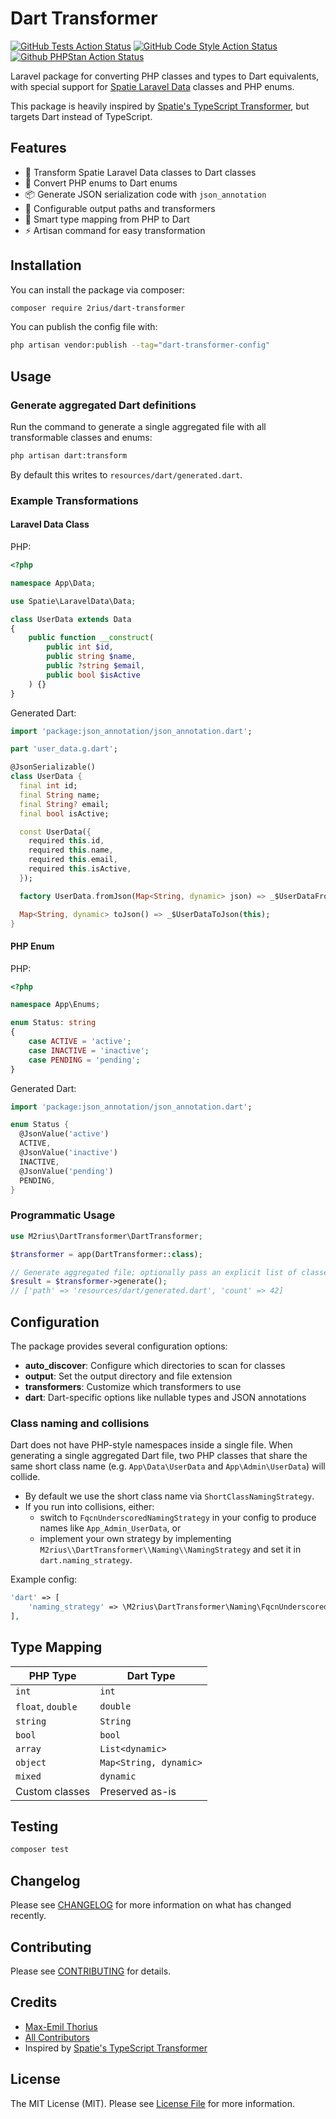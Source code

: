 # Dart Transformer

<!-- [![Latest Version on Packagist](https://img.shields.io/packagist/v/2rius/dart-transformer.svg?style=flat-square)](https://packagist.org/packages/2rius/dart-transformer) -->
[![GitHub Tests Action Status](https://img.shields.io/github/actions/workflow/status/2rius/dart-transformer/run-tests.yml?branch=main&label=Tests&style=flat-square)](https://github.com/2rius/dart-transformer/actions/workflows/run-tests.yml)
[![GitHub Code Style Action Status](https://img.shields.io/github/actions/workflow/status/2rius/dart-transformer/fix-php-code-style-issues.yml?branch=main&label=Code%20style&style=flat-square)](https://github.com/2rius/dart-transformer/actions?query=workflow%3A"Fix+PHP+code+style+issues"+branch%3Amain)
[![Github PHPStan Action Status](https://img.shields.io/github/actions/workflow/status/2rius/dart-transformer/phpstan.yml?branch=main&label=PHPStan&style=flat-square)](https://github.com/2rius/dart-transformer/actions/workflows/phpstan.yml)
<!-- [![Total Downloads](https://img.shields.io/packagist/dt/2rius/dart-transformer.svg?style=flat-square)](https://packagist.org/packages/2rius/dart-transformer) -->

Laravel package for converting PHP classes and types to Dart equivalents, with special support for [Spatie Laravel Data](https://spatie.be/docs/laravel-data/v4/introduction) classes and PHP enums.

This package is heavily inspired by [Spatie's TypeScript Transformer](https://spatie.be/docs/typescript-transformer/v2/introduction), but targets Dart instead of TypeScript.

## Features

- 🚀 Transform Spatie Laravel Data classes to Dart classes
- 🎯 Convert PHP enums to Dart enums
- 📦 Generate JSON serialization code with `json_annotation`
- 🔧 Configurable output paths and transformers
- 🎨 Smart type mapping from PHP to Dart
- ⚡ Artisan command for easy transformation

## Installation

You can install the package via composer:

```bash
composer require 2rius/dart-transformer
```

You can publish the config file with:

```bash
php artisan vendor:publish --tag="dart-transformer-config"
```

## Usage

### Generate aggregated Dart definitions

Run the command to generate a single aggregated file with all transformable classes and enums:

```bash
php artisan dart:transform
```

By default this writes to `resources/dart/generated.dart`.

### Example Transformations

#### Laravel Data Class

PHP:

```php
<?php

namespace App\Data;

use Spatie\LaravelData\Data;

class UserData extends Data
{
    public function __construct(
        public int $id,
        public string $name,
        public ?string $email,
        public bool $isActive
    ) {}
}
```

Generated Dart:

```dart
import 'package:json_annotation/json_annotation.dart';

part 'user_data.g.dart';

@JsonSerializable()
class UserData {
  final int id;
  final String name;
  final String? email;
  final bool isActive;

  const UserData({
    required this.id,
    required this.name,
    required this.email,
    required this.isActive,
  });

  factory UserData.fromJson(Map<String, dynamic> json) => _$UserDataFromJson(json);

  Map<String, dynamic> toJson() => _$UserDataToJson(this);
}
```

#### PHP Enum

PHP:

```php
<?php

namespace App\Enums;

enum Status: string
{
    case ACTIVE = 'active';
    case INACTIVE = 'inactive';
    case PENDING = 'pending';
}
```

Generated Dart:

```dart
import 'package:json_annotation/json_annotation.dart';

enum Status {
  @JsonValue('active')
  ACTIVE,
  @JsonValue('inactive')
  INACTIVE,
  @JsonValue('pending')
  PENDING,
}
```

### Programmatic Usage

```php
use M2rius\DartTransformer\DartTransformer;

$transformer = app(DartTransformer::class);

// Generate aggregated file; optionally pass an explicit list of classes
$result = $transformer->generate();
// ['path' => 'resources/dart/generated.dart', 'count' => 42]
```

## Configuration

The package provides several configuration options:

- **auto_discover**: Configure which directories to scan for classes
- **output**: Set the output directory and file extension
- **transformers**: Customize which transformers to use
- **dart**: Dart-specific options like nullable types and JSON annotations

### Class naming and collisions

Dart does not have PHP-style namespaces inside a single file. When generating a single aggregated Dart file, two PHP classes that share the same short class name (e.g. `App\Data\UserData` and `App\Admin\UserData`) will collide.

- By default we use the short class name via `ShortClassNamingStrategy`.
- If you run into collisions, either:
  - switch to `FqcnUnderscoredNamingStrategy` in your config to produce names like `App_Admin_UserData`, or
  - implement your own strategy by implementing `M2rius\\DartTransformer\\Naming\\NamingStrategy` and set it in `dart.naming_strategy`.

Example config:

```php
'dart' => [
    'naming_strategy' => \M2rius\DartTransformer\Naming\FqcnUnderscoredNamingStrategy::class,
],
```

## Type Mapping

| PHP Type | Dart Type |
|----------|-----------|
| `int` | `int` |
| `float`, `double` | `double` |
| `string` | `String` |
| `bool` | `bool` |
| `array` | `List<dynamic>` |
| `object` | `Map<String, dynamic>` |
| `mixed` | `dynamic` |
| Custom classes | Preserved as-is |

## Testing

```bash
composer test
```

## Changelog

Please see [CHANGELOG](CHANGELOG.md) for more information on what has changed recently.

## Contributing

Please see [CONTRIBUTING](https://github.com/spatie/.github/blob/main/CONTRIBUTING.md) for details.

## Credits

- [Max-Emil Thorius](https://github.com/2rius)
- [All Contributors](../../contributors)
- Inspired by [Spatie's TypeScript Transformer](https://github.com/spatie/typescript-transformer)

## License

The MIT License (MIT). Please see [License File](LICENSE.md) for more information.

